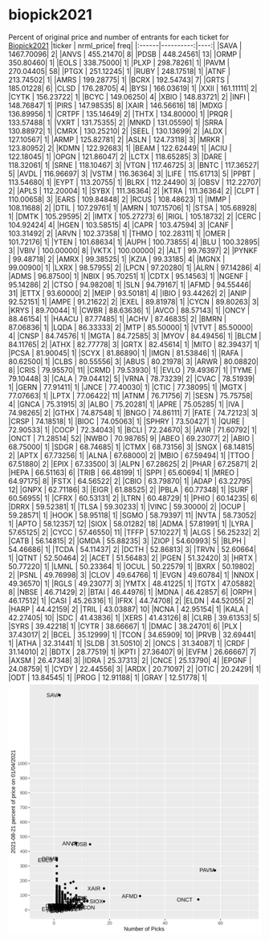 # biopick2021
Percent of original price and number of entrants for each ticket for [Biopick2021](https://twitter.com/hashtag/Biopick2021)
|ticker | nrml_price| freq|
|:------|----------:|----:|
|SAVA   | 1467.70096|    2|
|ANVS   |  455.21470|    8|
|PDSB   |  448.24561|   13|
|ORMP   |  350.80460|    1|
|EOLS   |  338.75000|    1|
|PLXP   |  298.78261|    1|
|PAVM   |  270.04405|   58|
|PTGX   |  251.12245|    1|
|RUBY   |  248.17518|    1|
|ATNF   |  213.74502|    1|
|AMRS   |  199.28775|    1|
|BCRX   |  192.54743|    7|
|GRTS   |  185.01228|    6|
|CLSD   |  176.28705|    4|
|BYSI   |  166.03619|    1|
|XXII   |  161.11111|    2|
|CYTK   |  156.23722|    1|
|BCYC   |  149.06250|    4|
|XBIO   |  148.83721|    2|
|INFI   |  148.76847|    1|
|PIRS   |  147.98535|    8|
|XAIR   |  146.56616|   18|
|MDXG   |  136.89956|    1|
|CRTPF  |  135.14649|    2|
|THTX   |  134.80000|    1|
|PRQR   |  133.57488|    1|
|VXRT   |  131.75355|    2|
|MNKD   |  131.05590|    1|
|SRRA   |  130.88972|    1|
|CMRX   |  130.25210|    2|
|SEEL   |  130.13699|    2|
|ALDX   |  127.10567|    1|
|ARMP   |  125.82781|    2|
|ASLN   |  124.73118|    3|
|MRKR   |  123.80952|    2|
|KDMN   |  122.92683|    1|
|BEAM   |  122.62449|    1|
|ACIU   |  122.18045|    1|
|OPGN   |  121.86047|    2|
|LCTX   |  118.65285|    3|
|DARE   |  118.32061|    1|
|SRNE   |  118.10467|    3|
|VTGN   |  117.46725|    3|
|BNTC   |  117.36527|    5|
|AVDL   |  116.96697|    3|
|VSTM   |  116.36364|    3|
|LIFE   |  115.61713|    5|
|PPBT   |  113.54680|    1|
|EYPT   |  113.20755|    1|
|BLRX   |  112.24490|    3|
|OBSV   |  112.22707|    2|
|APLS   |  112.20004|    1|
|SYBX   |  111.36364|    2|
|KTRA   |  111.36364|    2|
|CLPT   |  110.00658|    3|
|EARS   |  109.84848|    2|
|RCUS   |  108.48623|    1|
|IMMP   |  108.11688|    2|
|DTIL   |  107.29761|    1|
|AMRN   |  107.15706|    1|
|STSA   |  105.68928|    1|
|DMTK   |  105.29595|    2|
|IMTX   |  105.27273|    6|
|RIGL   |  105.18732|    2|
|CERC   |  104.92424|    4|
|HGEN   |  103.58515|    4|
|CAPR   |  103.47594|    3|
|CANF   |  103.31492|    2|
|ARVN   |  102.37358|    1|
|THMO   |  102.28311|    1|
|OMER   |  101.72176|    1|
|YTEN   |  101.68634|    1|
|AUPH   |  100.73855|    4|
|BLU    |  100.32895|    3|
|VBIV   |  100.00000|    8|
|VKTX   |  100.00000|    2|
|ALT    |   99.76397|    2|
|PYNKF  |   99.48718|    2|
|AMRX   |   99.38525|    1|
|KZIA   |   99.33185|    4|
|MGNX   |   99.00900|    1|
|LXRX   |   98.57955|    2|
|LPCN   |   97.20280|    1|
|ALRN   |   97.14286|    4|
|ADMS   |   96.87500|    1|
|NBIX   |   95.70251|    1|
|CDTX   |   95.14563|    1|
|NGENF  |   95.14286|    2|
|CTSO   |   94.98208|    1|
|SLN    |   94.79167|    1|
|AFMD   |   94.55446|   31|
|ETTX   |   93.60000|    2|
|MEIP   |   93.50181|    4|
|IBIO   |   93.44262|    2|
|ANIP   |   92.52151|    1|
|AMPE   |   91.21622|    2|
|EXEL   |   89.81978|    1|
|CYCN   |   89.80263|    3|
|KRYS   |   89.70044|    1|
|CWBR   |   88.63636|    1|
|AVCO   |   88.57143|    1|
|ONCY   |   88.46154|    1|
|HAACU  |   87.77485|    1|
|ACHV   |   87.46835|    2|
|BMRN   |   87.06836|    1|
|LQDA   |   86.33333|    2|
|MTP    |   85.50000|    1|
|VTVT   |   85.50000|    4|
|CNSP   |   84.74576|    1|
|MGTA   |   84.72585|    3|
|MYOV   |   84.49456|    1|
|BLCM   |   84.11765|    2|
|ATHX   |   82.77778|    3|
|GRTX   |   82.45614|    1|
|MITO   |   82.39437|    1|
|PCSA   |   81.90045|    1|
|SCYX   |   81.86890|    1|
|IMGN   |   81.53846|    1|
|RAFA   |   80.62500|    1|
|CLBS   |   80.55556|    3|
|ABUS   |   80.21978|    3|
|ARWR   |   80.08820|    8|
|CRIS   |   79.95570|   11|
|CRMD   |   79.53930|    1|
|EVLO   |   79.49367|    1|
|TYME   |   79.10448|    3|
|CALA   |   79.04412|    5|
|VRNA   |   78.73239|    2|
|CVAC   |   78.51939|    1|
|GERN   |   77.91411|    1|
|JNCE   |   77.40030|    1|
|CTIC   |   77.38095|    1|
|MGTX   |   77.07663|    1|
|LPTX   |   77.06422|   11|
|ATNM   |   76.71756|    7|
|SESN   |   75.75758|    4|
|GNCA   |   75.31915|    3|
|ALBO   |   75.20281|    1|
|APRE   |   75.05285|    1|
|IVA    |   74.98265|    2|
|GTHX   |   74.87548|    1|
|BNGO   |   74.86111|    7|
|FATE   |   74.72123|    3|
|CRSP   |   74.18518|    1|
|BIOC   |   74.05063|    1|
|SPHRY  |   73.50427|    1|
|QURE   |   72.90533|    1|
|COCP   |   72.34043|    1|
|BCLI   |   72.24670|    3|
|AVIR   |   71.60792|    1|
|ONCT   |   71.28514|   52|
|NWBO   |   70.98765|    9|
|ABEO   |   69.23077|    2|
|ABIO   |   68.75000|    1|
|SDGR   |   68.74685|    1|
|CTMX   |   68.73156|    3|
|SNGX   |   68.14815|    2|
|APTX   |   67.73256|    1|
|ALNA   |   67.68000|    2|
|MBIO   |   67.59494|    1|
|TTOO   |   67.51880|    2|
|EPIX   |   67.33500|    3|
|ALPN   |   67.28625|    2|
|PHAR   |   67.25871|    2|
|HEPA   |   66.51163|    6|
|TRIB   |   66.48199|    1|
|SPPI   |   65.60694|    1|
|MREO   |   64.97175|    8|
|FSTX   |   64.56522|    2|
|CBIO   |   63.79870|    1|
|ADAP   |   63.22795|   12|
|GNPX   |   62.71186|    3|
|EIGR   |   61.88525|    2|
|PBLA   |   60.77348|    1|
|SURF   |   60.56955|    1|
|CFRX   |   60.53131|    2|
|LTRN   |   60.48729|    1|
|PHIO   |   60.14235|    6|
|DRRX   |   59.52381|    1|
|TLSA   |   59.30233|    1|
|VINC   |   59.30000|    2|
|OCUP   |   59.28571|    1|
|HOOK   |   58.95118|    1|
|SGMO   |   58.79397|   11|
|NVTA   |   58.73052|    1|
|APTO   |   58.12357|   12|
|SIOX   |   58.01282|   18|
|ADMA   |   57.81991|    1|
|LYRA   |   57.65125|    2|
|CYCC   |   57.46550|   11|
|TFFP   |   57.10227|    1|
|ALGS   |   56.25232|    2|
|CATB   |   56.14815|    2|
|GMDA   |   55.88235|    3|
|ZIOP   |   54.60993|    5|
|BLPH   |   54.46686|    1|
|TCDA   |   54.11437|    2|
|DCTH   |   52.86813|    3|
|TRVN   |   52.60664|    1|
|QTNT   |   52.50464|    2|
|ACET   |   51.56483|    2|
|PGEN   |   51.32420|    3|
|HRTX   |   50.77220|    1|
|LMNL   |   50.23364|    1|
|OCUL   |   50.22579|    1|
|BXRX   |   50.19802|    2|
|PSNL   |   49.76998|    3|
|CLOV   |   49.64766|    1|
|EVGN   |   49.60784|    1|
|NNOX   |   49.36570|    1|
|RGLS   |   49.23077|    3|
|YMTX   |   48.41225|    1|
|TGTX   |   47.05882|    8|
|NBSE   |   46.71429|    2|
|BTAI   |   46.44976|    1|
|MDNA   |   46.42857|    6|
|ORPH   |   46.17512|    1|
|CASI   |   45.26316|    1|
|IFRX   |   44.74708|    2|
|ELDN   |   44.52055|    2|
|HARP   |   44.42159|    2|
|TRIL   |   43.03887|   10|
|NCNA   |   42.95154|    1|
|KALA   |   42.27405|   10|
|SDC    |   41.43836|    1|
|XERS   |   41.43126|    8|
|CLRB   |   39.61353|    5|
|SYRS   |   39.42218|    1|
|CYTR   |   38.66667|    1|
|DMAC   |   38.24701|    6|
|PLX    |   37.43017|    2|
|BCEL   |   35.12999|    1|
|TCON   |   34.65909|   10|
|PRVB   |   32.69441|    1|
|ATHA   |   32.31441|    1|
|SLDB   |   31.50510|    2|
|ONCS   |   31.34087|    1|
|CRDF   |   31.14010|    2|
|BDTX   |   28.77519|    1|
|KPTI   |   27.36407|    9|
|EVFM   |   26.66667|    7|
|AXSM   |   26.47348|    3|
|IDRA   |   25.37313|    2|
|CNCE   |   25.13790|    4|
|EPGNF  |   24.08759|    1|
|CYDY   |   22.44556|    3|
|ARDX   |   20.71097|    2|
|OTIC   |   20.24291|    1|
|ODT    |   13.84545|    1|
|PROG   |   12.91188|    1|
|GRAY   |   12.51778|    1|
![retvspicks](biopicks.png?raw=true)
